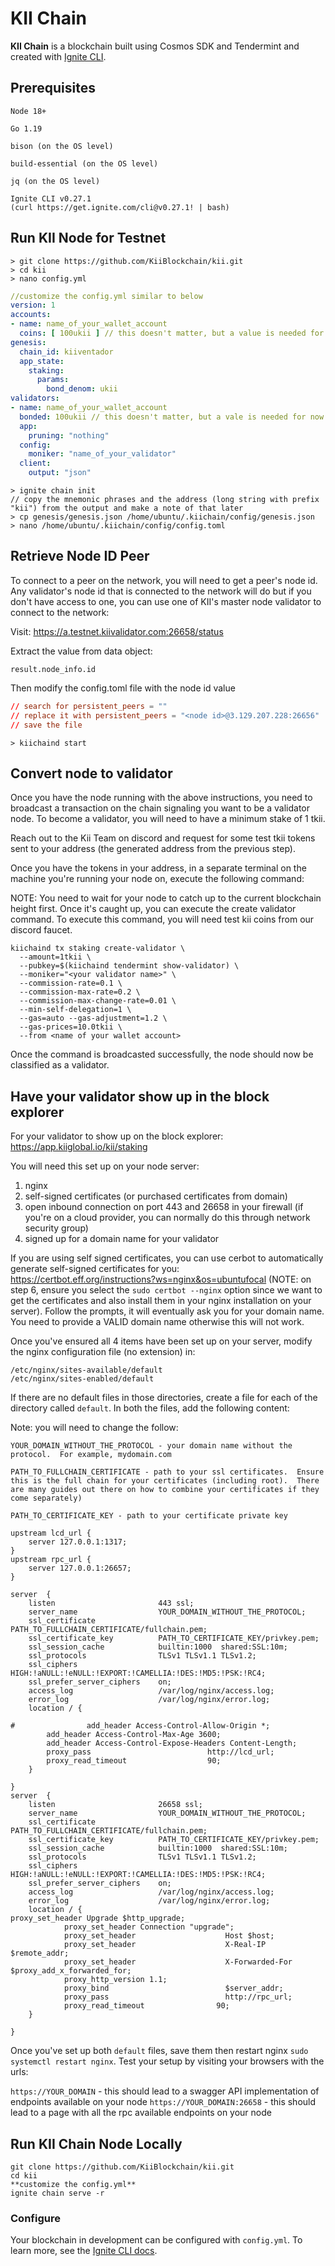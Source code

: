 # KII Chain
**KII Chain** is a blockchain built using Cosmos SDK and Tendermint and created with [Ignite CLI](https://ignite.com/cli).

## Prerequisites
```
Node 18+

Go 1.19

bison (on the OS level)

build-essential (on the OS level)

jq (on the OS level)

Ignite CLI v0.27.1
(curl https://get.ignite.com/cli@v0.27.1! | bash)
```
## Run KII Node for Testnet
```shell
> git clone https://github.com/KiiBlockchain/kii.git
> cd kii
> nano config.yml
```

```yaml
//customize the config.yml similar to below
version: 1
accounts:
- name: name_of_your_wallet_account
  coins: [ 100ukii ] // this doesn't matter, but a value is needed for now
genesis:
  chain_id: kiiventador
  app_state:
    staking:
      params:
        bond_denom: ukii
validators:
- name: name_of_your_wallet_account
  bonded: 100ukii // this doesn't matter, but a vale is needed for now
  app:
    pruning: "nothing"
  config:
    moniker: "name_of_your_validator"
  client:
    output: "json"
```

```shell
> ignite chain init
// copy the mnemonic phrases and the address (long string with prefix "kii") from the output and make a note of that later
> cp genesis/genesis.json /home/ubuntu/.kiichain/config/genesis.json
> nano /home/ubuntu/.kiichain/config/config.toml
```
## Retrieve Node ID Peer
To connect to a peer on the network, you will need to get a peer's node id.  Any validator's node id that is connected to the network will do but if you don't have access to one, you can use one of KII's master node validator to connect to the network:

Visit: https://a.testnet.kiivalidator.com:26658/status

Extract the value from data object:
```
result.node_info.id
```

Then modify the config.toml file with the node id value

```toml
// search for persistent_peers = ""
// replace it with persistent_peers = "<node id>@3.129.207.228:26656"
// save the file
```

```shell
> kiichaind start
```

## Convert node to validator
Once you have the node running with the above instructions, you need to broadcast a transaction on the chain signaling you want to be a validator node.  To become a validator, you will need to have a minimum stake of 1 tkii.

Reach out to the Kii Team on discord and request for some test tkii tokens sent to your address (the generated address from the previous step).

Once you have the tokens in your address, in a separate terminal on the machine you're running your node on, execute the following command:

NOTE: You need to wait for your node to catch up to the current blockchain height first. Once it's caught up, you can execute the create validator command. To execute this command, you will need test kii coins from our discord faucet.

```
kiichaind tx staking create-validator \
  --amount=1tkii \
  --pubkey=$(kiichaind tendermint show-validator) \
  --moniker="<your validator name>" \
  --commission-rate=0.1 \
  --commission-max-rate=0.2 \
  --commission-max-change-rate=0.01 \
  --min-self-delegation=1 \
  --gas=auto --gas-adjustment=1.2 \
  --gas-prices=10.0tkii \
  --from <name of your wallet account>
```

Once the command is broadcasted successfully, the node should now be classified as a validator.

## Have your validator show up in the block explorer
For your validator to show up on the block explorer: https://app.kiiglobal.io/kii/staking

You will need this set up on your node server:
1) nginx
2) self-signed certificates (or purchased certificates from domain)
3) open inbound connection on port 443 and 26658 in your firewall (if you're on a cloud provider, you can normally do this through network security group)
4) signed up for a domain name for your validator

If you are using self signed certificates, you can use cerbot to automatically generate self-signed certificates for you: https://certbot.eff.org/instructions?ws=nginx&os=ubuntufocal
(NOTE: on step 6, ensure you select the `sudo certbot --nginx` option since we want to get the certificates and also install them in your nginx installation on your server).  Follow the prompts, it will eventually ask you for your domain name.  You need to provide a VALID domain name otherwise this will not work.

Once you've ensured all 4 items have been set up on your server, modify the nginx configuration file (no extension) in:
```
/etc/nginx/sites-available/default
/etc/nginx/sites-enabled/default
```
If there are no default files in those directories, create a file for each of the directory called `default`.
In both the files, add the following content:

Note: you will need to change the follow:
```
YOUR_DOMAIN_WITHOUT_THE_PROTOCOL - your domain name without the protocol.  For example, mydomain.com

PATH_TO_FULLCHAIN_CERTIFICATE - path to your ssl certificates.  Ensure this is the full chain for your certificates (including root).  There are many guides out there on how to combine your certificates if they come separately)

PATH_TO_CERTIFICATE_KEY - path to your certificate private key
```

```
upstream lcd_url {
    server 127.0.0.1:1317;
}
upstream rpc_url {
    server 127.0.0.1:26657;
}

server  {
    listen                       443 ssl;
    server_name                  YOUR_DOMAIN_WITHOUT_THE_PROTOCOL;
    ssl_certificate              PATH_TO_FULLCHAIN_CERTIFICATE/fullchain.pem;
    ssl_certificate_key          PATH_TO_CERTIFICATE_KEY/privkey.pem;
    ssl_session_cache            builtin:1000  shared:SSL:10m;
    ssl_protocols                TLSv1 TLSv1.1 TLSv1.2;
    ssl_ciphers                  HIGH:!aNULL:!eNULL:!EXPORT:!CAMELLIA:!DES:!MD5:!PSK:!RC4;
    ssl_prefer_server_ciphers    on;
    access_log                   /var/log/nginx/access.log;
    error_log                    /var/log/nginx/error.log;
    location / {

#                add_header Access-Control-Allow-Origin *;
        add_header Access-Control-Max-Age 3600;
        add_header Access-Control-Expose-Headers Content-Length;
        proxy_pass                          http://lcd_url;
        proxy_read_timeout                  90;
    }

}
server  {
    listen                       26658 ssl;
    server_name                  YOUR_DOMAIN_WITHOUT_THE_PROTOCOL;
    ssl_certificate              PATH_TO_FULLCHAIN_CERTIFICATE/fullchain.pem;
    ssl_certificate_key          PATH_TO_CERTIFICATE_KEY/privkey.pem;
    ssl_session_cache            builtin:1000  shared:SSL:10m;
    ssl_protocols                TLSv1 TLSv1.1 TLSv1.2;
    ssl_ciphers                  HIGH:!aNULL:!eNULL:!EXPORT:!CAMELLIA:!DES:!MD5:!PSK:!RC4;
    ssl_prefer_server_ciphers    on;
    access_log                   /var/log/nginx/access.log;
    error_log                    /var/log/nginx/error.log;
    location / {
proxy_set_header Upgrade $http_upgrade;
            proxy_set_header Connection "upgrade";
            proxy_set_header                    Host $host;
            proxy_set_header                    X-Real-IP $remote_addr;
            proxy_set_header                    X-Forwarded-For $proxy_add_x_forwarded_for;
            proxy_http_version 1.1;
            proxy_bind                          $server_addr;
            proxy_pass                          http://rpc_url;
            proxy_read_timeout                90;
    }

}
```

Once you've set up both `default` files, save them then restart nginx `sudo systemctl restart nginx`.
Test your setup by visiting your browsers with the urls:

`https://YOUR_DOMAIN` - this should lead to a swagger API implementation of endpoints available on your node
`https://YOUR_DOMAIN:26658` - this should lead to a page with all the rpc available endpoints on your node

## Run KII Chain Node Locally

```
git clone https://github.com/KiiBlockchain/kii.git
cd kii
**customize the config.yml**
ignite chain serve -r
```

### Configure

Your blockchain in development can be configured with `config.yml`. To learn more, see the [Ignite CLI docs](https://docs.ignite.com).

